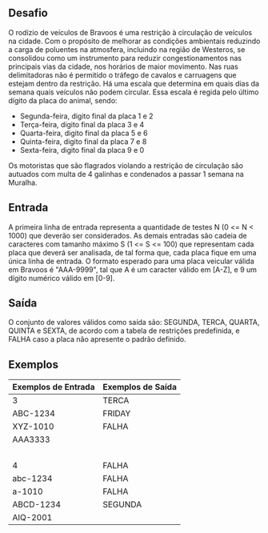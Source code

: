 ## Desafio
O rodízio de veículos de Bravoos é uma restrição à circulação de veículos na cidade. Com o propósito de melhorar as condições ambientais reduzindo a carga de poluentes na 
atmosfera, incluindo na região de Westeros, se consolidou como um instrumento para reduzir congestionamentos nas principais vias da cidade, nos horários de maior movimento.
Nas ruas delimitadoras não é permitido o tráfego de cavalos e carruagens que estejam dentro da restrição. Há uma escala que determina em quais dias da semana quais veículos 
não podem circular. Essa escala é regida pelo último dígito da placa do animal, sendo:

- Segunda-feira, digito final da placa 1 e 2
- Terça-feira, digito final da placa 3 e 4
- Quarta-feira, digito final da placa 5 e 6
- Quinta-feira, digito final da placa 7 e 8
- Sexta-feira, digito final da placa 9 e 0

Os motoristas que são flagrados violando a restrição de circulação são autuados com multa de 4 galinhas e condenados a passar 1 semana na Muralha.

## Entrada
A primeira linha de entrada representa a quantidade de testes N (0 <= N < 1000) que deverão ser considerados. As demais entradas são cadeia de caracteres com tamanho máximo 
S (1 <= S <= 100) que representam cada placa que deverá ser analisada, de tal forma que, cada placa fique em uma única linha de entrada. O formato esperado para uma placa 
veicular válida em Bravoos é "AAA-9999", tal que A é um caracter válido em [A-Z], e 9 um dígito numérico válido em [0-9].

## Saída
O conjunto de valores válidos como saída são: SEGUNDA, TERCA, QUARTA, QUINTA e SEXTA, de acordo com a tabela de restrições predefinida, e FALHA caso a placa não apresente o 
padrão definido.

## Exemplos
Exemplos de Entrada | Exemplos de Saída
----- | -----
3 | TERCA
ABC-1234 | FRIDAY
XYZ-1010 | FALHA
AAA3333 |  
  |  
4 | FALHA
abc-1234 | FALHA
a-1010 | FALHA
ABCD-1234 | SEGUNDA
AIQ-2001 | 
